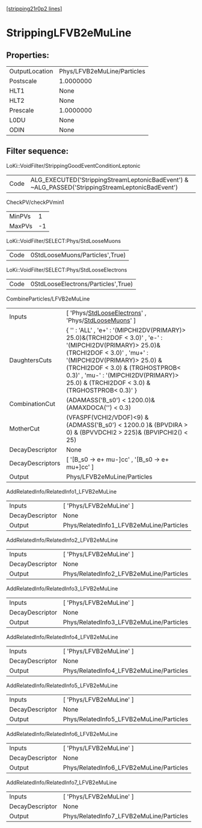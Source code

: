 [[stripping21r0p2 lines]](./stripping21r0p2-index)

# StrippingLFVB2eMuLine

## Properties:

|                |                             |
|----------------|-----------------------------|
| OutputLocation | Phys/LFVB2eMuLine/Particles |
| Postscale      | 1.0000000                   |
| HLT1           | None                        |
| HLT2           | None                        |
| Prescale       | 1.0000000                   |
| L0DU           | None                        |
| ODIN           | None                        |

## Filter sequence:

LoKi::VoidFilter/StrippingGoodEventConditionLeptonic

|      |                                                                                                  |
|------|--------------------------------------------------------------------------------------------------|
| Code | ALG_EXECUTED('StrippingStreamLeptonicBadEvent') & ~ALG_PASSED('StrippingStreamLeptonicBadEvent') |

CheckPV/checkPVmin1

|        |     |
|--------|-----|
| MinPVs | 1   |
| MaxPVs | -1  |

LoKi::VoidFilter/SELECT:Phys/StdLooseMuons

|      |                                 |
|------|---------------------------------|
| Code | 0StdLooseMuons/Particles',True) |

LoKi::VoidFilter/SELECT:Phys/StdLooseElectrons

|      |                                     |
|------|-------------------------------------|
| Code | 0StdLooseElectrons/Particles',True) |

CombineParticles/LFVB2eMuLine

|                  |                                                                                                                                                                                                                                                                                                          |
|------------------|----------------------------------------------------------------------------------------------------------------------------------------------------------------------------------------------------------------------------------------------------------------------------------------------------------|
| Inputs           | [ 'Phys/[StdLooseElectrons](./stripping21r0p2-commonparticles-stdlooseelectrons)' , 'Phys/[StdLooseMuons](./stripping21r0p2-commonparticles-stdloosemuons)' ]                                                                                                                                          |
| DaughtersCuts    | { '' : 'ALL' , 'e+' : '(MIPCHI2DV(PRIMARY)\> 25.0)&(TRCHI2DOF \< 3.0)' , 'e-' : '(MIPCHI2DV(PRIMARY)\> 25.0)&(TRCHI2DOF \< 3.0)' , 'mu+' : '(MIPCHI2DV(PRIMARY)\> 25.0) & (TRCHI2DOF \< 3.0) & (TRGHOSTPROB\< 0.3)' , 'mu-' : '(MIPCHI2DV(PRIMARY)\> 25.0) & (TRCHI2DOF \< 3.0) & (TRGHOSTPROB\< 0.3)' } |
| CombinationCut   | (ADAMASS('B_s0') \< 1200.0)& (AMAXDOCA('') \< 0.3)                                                                                                                                                                                                                                                       |
| MotherCut        | (VFASPF(VCHI2/VDOF)\<9) & (ADMASS('B_s0') \< 1200.0 )& (BPVDIRA \> 0) & (BPVVDCHI2 \> 225)& (BPVIPCHI2() \< 25)                                                                                                                                                                                          |
| DecayDescriptor  | None                                                                                                                                                                                                                                                                                                     |
| DecayDescriptors | [ '[B_s0 -\> e+ mu-]cc' , '[B_s0 -\> e+ mu+]cc' ]                                                                                                                                                                                                                                                  |
| Output           | Phys/LFVB2eMuLine/Particles                                                                                                                                                                                                                                                                              |

AddRelatedInfo/RelatedInfo1_LFVB2eMuLine

|                 |                                          |
|-----------------|------------------------------------------|
| Inputs          | [ 'Phys/LFVB2eMuLine' ]                |
| DecayDescriptor | None                                     |
| Output          | Phys/RelatedInfo1_LFVB2eMuLine/Particles |

AddRelatedInfo/RelatedInfo2_LFVB2eMuLine

|                 |                                          |
|-----------------|------------------------------------------|
| Inputs          | [ 'Phys/LFVB2eMuLine' ]                |
| DecayDescriptor | None                                     |
| Output          | Phys/RelatedInfo2_LFVB2eMuLine/Particles |

AddRelatedInfo/RelatedInfo3_LFVB2eMuLine

|                 |                                          |
|-----------------|------------------------------------------|
| Inputs          | [ 'Phys/LFVB2eMuLine' ]                |
| DecayDescriptor | None                                     |
| Output          | Phys/RelatedInfo3_LFVB2eMuLine/Particles |

AddRelatedInfo/RelatedInfo4_LFVB2eMuLine

|                 |                                          |
|-----------------|------------------------------------------|
| Inputs          | [ 'Phys/LFVB2eMuLine' ]                |
| DecayDescriptor | None                                     |
| Output          | Phys/RelatedInfo4_LFVB2eMuLine/Particles |

AddRelatedInfo/RelatedInfo5_LFVB2eMuLine

|                 |                                          |
|-----------------|------------------------------------------|
| Inputs          | [ 'Phys/LFVB2eMuLine' ]                |
| DecayDescriptor | None                                     |
| Output          | Phys/RelatedInfo5_LFVB2eMuLine/Particles |

AddRelatedInfo/RelatedInfo6_LFVB2eMuLine

|                 |                                          |
|-----------------|------------------------------------------|
| Inputs          | [ 'Phys/LFVB2eMuLine' ]                |
| DecayDescriptor | None                                     |
| Output          | Phys/RelatedInfo6_LFVB2eMuLine/Particles |

AddRelatedInfo/RelatedInfo7_LFVB2eMuLine

|                 |                                          |
|-----------------|------------------------------------------|
| Inputs          | [ 'Phys/LFVB2eMuLine' ]                |
| DecayDescriptor | None                                     |
| Output          | Phys/RelatedInfo7_LFVB2eMuLine/Particles |
